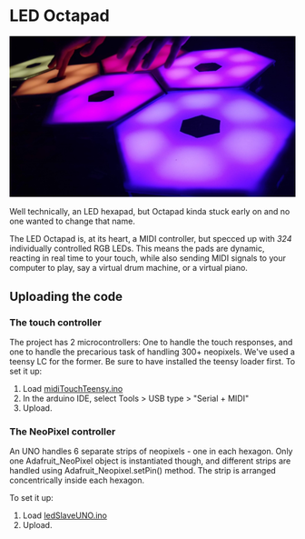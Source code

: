 # LED Octapad

<img src = "https://github.com/DangerousTim/LED-Octapad/blob/master/Media/closeupnice.jpg" width=600>

Well technically, an LED hexapad, but Octapad kinda stuck early on and no one wanted to change that name.

The LED Octapad is, at its heart, a MIDI controller, but specced up with _324_ individually controlled RGB LEDs. This means the pads are dynamic, reacting in real time to your touch, while also sending MIDI signals to your computer to play, say a virtual drum machine, or a virtual piano.

## Uploading the code

### The touch controller

The project has 2 microcontrollers: One to handle the touch responses, and one to handle the precarious task of handling 300+ neopixels. We've used a teensy LC for the former. Be sure to have installed the teensy loader first. To set it up:
1. Load [midiTouchTeensy.ino](https://github.com/DangerousTim/LED-Octapad/blob/master/midiTouchTeensy/midiTouchTeensy.ino)
2. In the arduino IDE, select Tools > USB type > "Serial + MIDI"
3. Upload.

### The NeoPixel controller 

An UNO handles 6 separate strips of neopixels - one in each hexagon. Only one Adafruit_NeoPixel object is instantiated though, and different strips are handled using Adafruit_Neopixel.setPin() method. The strip is arranged concentrically inside each hexagon.

To set it up:
1. Load [ledSlaveUNO.ino](https://github.com/DangerousTim/LED-Octapad/blob/master/ledSlaveUNO/ledSlaveUNO.ino)
2. Upload.
